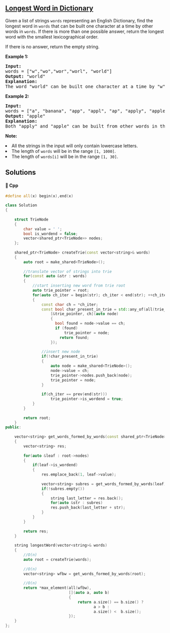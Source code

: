 ## [Longest Word in Dictionary](https://leetcode.com/problems/longest-word-in-dictionary)

<p>Given a list of strings <code>words</code> representing an English Dictionary, find the longest word in <code>words</code> that can be built one character at a time by other words in <code>words</code>.  If there is more than one possible answer, return the longest word with the smallest lexicographical order.</p>  If there is no answer, return the empty string.

<p><b>Example 1:</b><br />
<pre>
<b>Input:</b> 
words = ["w","wo","wor","worl", "world"]
<b>Output:</b> "world"
<b>Explanation:</b> 
The word "world" can be built one character at a time by "w", "wo", "wor", and "worl".
</pre>
</p>

<p><b>Example 2:</b><br />
<pre>
<b>Input:</b> 
words = ["a", "banana", "app", "appl", "ap", "apply", "apple"]
<b>Output:</b> "apple"
<b>Explanation:</b> 
Both "apply" and "apple" can be built from other words in the dictionary. However, "apple" is lexicographically smaller than "apply".
</pre>
</p>

<p><b>Note:</b>
<li>All the strings in the input will only contain lowercase letters.</li>
<li>The length of <code>words</code> will be in the range <code>[1, 1000]</code>.</li>
<li>The length of <code>words[i]</code> will be in the range <code>[1, 30]</code>.</li>
</p>

## Solutions
#### 🧠 Cpp
```cpp
#define all(x) begin(x),end(x)

class Solution
{
    
    struct TrieNode
    {
        char value = ' ';
        bool is_wordend = false;
        vector<shared_ptr<TrieNode>> nodes;
    };
    
    shared_ptr<TrieNode> createTrie(const vector<string>& words)
    {
        auto root = make_shared<TrieNode>();
        
        //translate vector of strings into trie
        for(const auto &str : words)
        {
            //start inserting new word from trie root
            auto trie_pointer = root;
            for(auto ch_iter = begin(str); ch_iter < end(str); ++ch_iter)
            {
                const char ch = *ch_iter;
                const bool char_present_in_trie = std::any_of(all(trie_pointer->nodes),
                    [&trie_pointer, ch](auto node)
                    {
                      bool found = node->value == ch;
                      if (found)
                          trie_pointer = node;
                        return found;
                    });
                
                //insert new node
                if(!char_present_in_trie)
                {
                    auto node = make_shared<TrieNode>();
                    node->value = ch;
                    trie_pointer->nodes.push_back(node);
                    trie_pointer = node;
                }
                
                if(ch_iter == prev(end(str)))
                    trie_pointer->is_wordend = true;
            }
        }
        
        return root;
    }
public:
    
    vector<string> get_words_formed_by_words(const shared_ptr<TrieNode> root)
    {
        vector<string> res;
        
        for(auto &leaf : root->nodes)
        {
            if(leaf->is_wordend)
            {
                res.emplace_back(1, leaf->value);
            
                vector<string> subres = get_words_formed_by_words(leaf);
                if(!subres.empty())
                {
                    string last_letter = res.back();
                    for(auto &str : subres)
                    res.push_back(last_letter + str);
                }
            }
        }
        
        return res;
    }
    
    string longestWord(vector<string>& words)
    {
        //O(n)
        auto root = createTrie(words);
        
        //O(n)
        vector<string> wfbw = get_words_formed_by_words(root);
        
        //O(n)
        return *max_element(all(wfbw), 
                            [](auto a, auto b)
                            {
                                return a.size() == b.size() ?
                                       a > b :
                                       a.size() <  b.size();
                            });
    }
};
```
